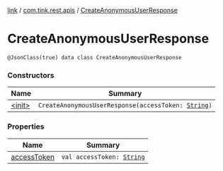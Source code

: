 [link](../../index.md) / [com.tink.rest.apis](../index.md) / [CreateAnonymousUserResponse](./index.md)

# CreateAnonymousUserResponse

`@JsonClass(true) data class CreateAnonymousUserResponse`

### Constructors

| Name | Summary |
|---|---|
| [&lt;init&gt;](-init-.md) | `CreateAnonymousUserResponse(accessToken: `[`String`](https://kotlinlang.org/api/latest/jvm/stdlib/kotlin/-string/index.html)`)` |

### Properties

| Name | Summary |
|---|---|
| [accessToken](access-token.md) | `val accessToken: `[`String`](https://kotlinlang.org/api/latest/jvm/stdlib/kotlin/-string/index.html) |
